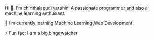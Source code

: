 Hi 👋, I'm chinthalapudi varshini
A passionate programmer and also a machine learning enthusiast.


🌱 I’m currently learning Machine Learning,Web Development

⚡ Fun fact I am a big bingewatcher